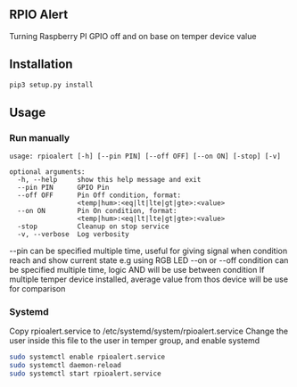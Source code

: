 ## RPIO Alert

Turning Raspberry PI GPIO off and on base on temper device value

## Installation

```bash
pip3 setup.py install
```
## Usage

### Run manually

```
usage: rpioalert [-h] [--pin PIN] [--off OFF] [--on ON] [-stop] [-v]

optional arguments:
  -h, --help     show this help message and exit
  --pin PIN      GPIO Pin
  --off OFF      Pin Off condition, format:
                 <temp|hum>:<eq|lt|lte|gt|gte>:<value>
  --on ON        Pin On condition, format:
                 <temp|hum>:<eq|lt|lte|gt|gte>:<value>
  -stop          Cleanup on stop service
  -v, --verbose  Log verbosity
```

--pin can be specified multiple time, useful for giving signal when condition reach and show current state e.g using RGB LED
--on or --off condition can be specified multiple time, logic AND will be use between condition
If multiple temper device installed, average value from thos device will be use for comparison

### Systemd
Copy rpioalert.service to /etc/systemd/system/rpioalert.service
Change the user inside this file to the user in temper group, and enable systemd

```bash
sudo systemctl enable rpioalert.service
sudo systemctl daemon-reload
sudo systemctl start rpioalert.service
```
